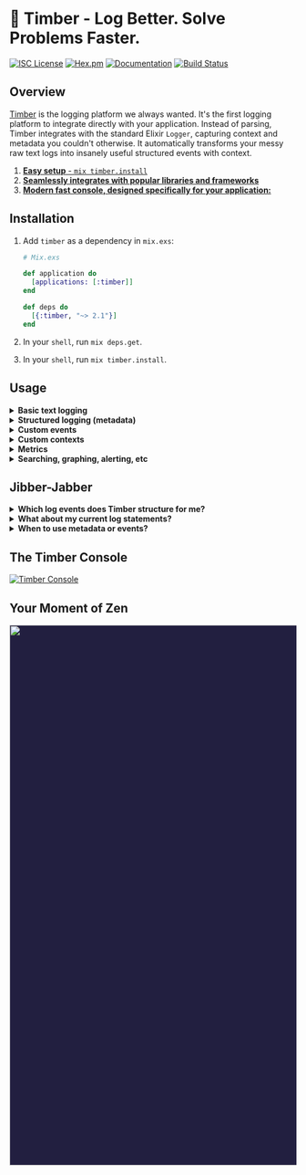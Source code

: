 # 🌲 Timber - Log Better. Solve Problems Faster.

[![ISC License](https://img.shields.io/badge/license-ISC-ff69b4.svg)](LICENSE.md)
[![Hex.pm](https://img.shields.io/hexpm/v/timber.svg?maxAge=18000=plastic)](https://hex.pm/packages/timber)
[![Documentation](https://img.shields.io/badge/hexdocs-latest-blue.svg)](https://hexdocs.pm/timber/index.html)
[![Build Status](https://travis-ci.org/timberio/timber-elixir.svg?branch=master)](https://travis-ci.org/timberio/timber-elixir)

## Overview

[Timber](https://timber.io) is the logging platform we always wanted. It's the first logging
platform to integrate directly with your application. Instead of parsing, Timber integrates with
the standard Elixir `Logger`, capturing context and metadata you couldn't otherwise. It
automatically transforms your messy raw text logs into insanely useful structured events with
context.

1. [**Easy setup** - `mix timber.install`](#installation)
2. [**Seamlessly integrates with popular libraries and frameworks**](#jibber-jabber)
3. [**Modern fast console, designed specifically for your application:**](#the-timber-console)


## Installation

1. Add `timber` as a dependency in `mix.exs`:

    ```elixir
    # Mix.exs

    def application do
      [applications: [:timber]]
    end

    def deps do
      [{:timber, "~> 2.1"}]
    end
    ```

2. In your `shell`, run `mix deps.get`.

3. In your `shell`, run `mix timber.install`.


## Usage

<details><summary><strong>Basic text logging</strong></summary><p>

No special API, Timber works directly with `Logger`:

```elixir
Logger.info("My log message")

# => My log message @metadata {"level": "info", "context": {...}}
```

---

</p></details>

<details><summary><strong>Structured logging (metadata)</strong></summary><p>

Simply use Elixir's native Logger metadata:

```elixir
Logger.info("Payment rejected", customer_id: "abcd1234", amount: 100, currency: "USD")

# => My log message @metadata {"level": "info", "meta": {"customer_id": "abcd1234", "amount": 100}}
```

* In the [Timber console](https://app.timber.io) use the queries like `customer_id:abcd1234` or `amount:>100`.
* **Warning:** metadata keys must use consistent types as the values. If `customer_id` key was
  sent an integer, it would not be indexed because it was first sent a string. See the
  "Custom events" example below if you'd like to avoid this.
  See [when to use metadata or events](#jibber-jabber).
* Note: the `:meta` key is necessary until
  [this recent change](https://github.com/elixir-lang/elixir/commit/fe283748b9e7bcc40a118a30f57d3614d1c8e069)
  to the Elixir logger makes it into an official release.

---

</p></details>

<details><summary><strong>Custom events</strong></summary><p>

Events are just defined structures with a namespace. They are more formal and avoid type collisions.
Custom events, specifically, allow you to extend beyond events already defined in
the [`Timber.Events`](lib/timber/events) namespace.

```elixir
event_data = %{customer_id: "xiaus1934", amount: 1900, currency: "USD"}
Logger.info("Payment rejected", event: %{payment_rejected: event_data})

# => Payment rejected @metadata {"level": "warn", "event": {"payment_rejected": {"customer_id": "xiaus1934", "amount": 100, "reason": "Card expired"}}, "context": {...}}
```

* In the [Timber console](https://app.timber.io) use the queries like `type:payment_rejected` or `payment_rejected.amount:>100`.
* See [when to use metadata or events](#jibber-jabber)

---

</p></details>

<details><summary><strong>Custom contexts</strong></summary><p>

Context is additional data shared across log lines. Think of it like log join data.
It's stored in the local process dictionary and is incldued in every log written
within that process. Custom contexts allow you to extend beyond contexts already
defined in the [`Timber.Contexts`](lib/timber/contexts) namespace.

```elixir
Timber.add_context(build: %{version: "1.0.0"})
Logger.info("My log message")

# => My log message @metadata {"level": "info", "context": {"build": {"version": "1.0.0"}}}
```

* Notice the `:build` root key. Timber will classify this context as such.
* In the [Timber console](https://app.timber.io) use the query `build.version:1.0.0`

---

</p></details>

<details><summary><strong>Metrics</strong></summary><p>

Logging metrics is accomplished by logging custom events. Please see our
[metrics docs page](https://timber.io/docs/elixir/metrics/) for a more detailed explanation
with examples.

---

</p></details>

<details><summary><strong>Searching, graphing, alerting, etc</strong></summary><p>

Checkout the official [Timber console docs](https://timber.io/docs/app/overview/). It walks you through
everything from our search syntax to alerting and graphin.

---

</p></details>

## Jibber-Jabber

<details><summary><strong>Which log events does Timber structure for me?</strong></summary><p>

Out of the box you get everything in the [`Timber.Events`](lib/timber/events) namespace.

We also add context to every log, everything in the [`Timber.Contexts`](lib/timber/contexts)
namespace. Context is structured data representing the current environment when the log line
was written. It is included in every log line. Think of it like join data for your logs.

---

</p></details>

<details><summary><strong>What about my current log statements?</strong></summary><p>

They'll continue to work as expected. Timber adheres strictly to the default `Logger` interface
and will never deviate in *any* way.

In fact, traditional log statements for non-meaningful events, debug statements, etc, are
encouraged. In cases where the data is meaningful, consider [logging a custom event](#usage).

</p></details>

<details><summary><strong>When to use metadata or events?</strong></summary><p>

At it's basic level, both metadata and eventa serve the same purpose: they add structured
data to your logs. And anyone that's implemented structured logging know's this can quickly get
out of hand. This is why we created events. Here's how we recommend using them:

1. Use `events` when the log cleanly maps to an event that is core to your business. Something
   that you'd like to alert on, graph, or use in a meaningful way.
2. Use metadata for debugging purposes; when you simply want additional insight without
   polluting the message.

### Example: Logging that a payment was rejected

This is clearly an event that is meaningful to your business. You'll probably want to alert and
graph this data. So let's log it as an official event:

```elixir
event_data = %{customer_id: "xiaus1934", amount: 1900, currency: "USD"}
Logger.info("Payment rejected", event: %{payment_rejected: event_data})
```

### Example: Gaining additional insight before an error occurs

This is not an event, but it is helpful data. Let's add it as metadata so that we don't pollute
the message, ensuring the log is reable:

```elixir
Logger.info("Received parameters", parameters: %{key: "val"})
```

---

</p></details>


## The Timber Console

[![Timber Console](http://files.timber.io/images/readme-interface7.gif)](https://app.timber.io)

## Your Moment of Zen

<p align="center" style="background: #221f40;">
<a href="http://github.com/timberio/timber-elixir"><img src="http://files.timber.io/images/readme-log-truth.png" height="947" /></a>
</p>
